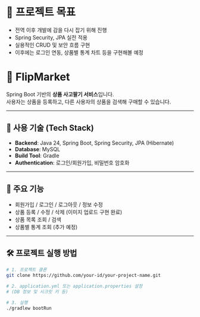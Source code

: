 # 📌 프로젝트 목표
- 전역 이후 개발에 감을 다시 잡기 위해 진행
- Spring Security, JPA 실전 적용
- 실용적인 CRUD 및 보안 흐름 구현
- 이후에는 로그인 연동, 상품별 통계 차트 등을 구현해볼 예정

# 🛒 FlipMarket

Spring Boot 기반의 **상품 사고팔기 서비스**입니다.  
사용자는 상품을 등록하고, 다른 사용자의 상품을 검색해 구매할 수 있습니다.

---

## 🚀 사용 기술 (Tech Stack)

- **Backend**: Java 24, Spring Boot, Spring Security, JPA (Hibernate)
- **Database**: MySQL
- **Build Tool**: Gradle
- **Authentication**: 로그인/회원가입, 비밀번호 암호화

---

## 🧩 주요 기능

- 회원가입 / 로그인 / 로그아웃 / 정보 수정
- 상품 등록 / 수정 / 삭제 (이미지 업로드 구현 완료)
- 상품 목록 조회 / 검색
- 상품별 통계 조회 (추가 예정)

---

## 🛠️ 프로젝트 실행 방법

```bash
# 1. 프로젝트 클론
git clone https://github.com/your-id/your-project-name.git

# 2. application.yml 또는 application.properties 설정
# (DB 정보 및 시크릿 키 등)

# 3. 실행
./gradlew bootRun
